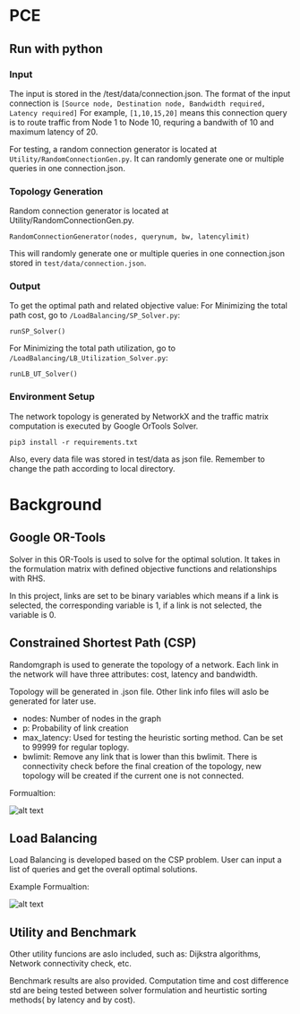 # PCE
## Run with python

### Input
The input is stored in the /test/data/connection.json. The format of the input connection is `[Source node, Destination node, Bandwidth required, Latency required]`
For example, `[1,10,15,20]` means this connection query is to route traffic from Node 1 to Node 10, requring a bandwith of 10 and maximum latency of 20.

For testing, a random connection generator is located at `Utility/RandomConnectionGen.py`. It can randomly generate one or multiple queries in one connection.json.

### Topology Generation
Random connection generator is located at Utility/RandomConnectionGen.py. 
```
RandomConnectionGenerator(nodes, querynum, bw, latencylimit)
```
This will randomly generate one or multiple queries in one connection.json stored in `test/data/connection.json`. 

### Output
To get the optimal path and related objective value:
For Minimizing the total path cost, go to `/LoadBalancing/SP_Solver.py`:
```
runSP_Solver()
```

For Minimizing the total path utilization, go to `/LoadBalancing/LB_Utilization_Solver.py`:
```
runLB_UT_Solver()
```

### Environment Setup

The network topology is generated by NetworkX and the traffic matrix computation is executed by Google OrTools Solver. 
```
pip3 install -r requirements.txt
```
Also, every data file was stored in test/data as json file. Remember to change the path according to local directory.

# Background
## Google OR-Tools
Solver in this OR-Tools is used to solve for the optimal solution. It takes in the formulation matrix with defined objective functions and relationships with RHS. 

In this project, links are set to be binary variables which means if a link is selected, the corresponding variable is 1, if a link is not selected, the variable is 0.



## Constrained Shortest Path (CSP)

Randomgraph is used to generate the topology of a network. Each link in the network will have three attributes: cost, latency and bandwidth.

Topology will be generated in .json file. Other link info files will aslo be generated for later use.

- nodes: Number of nodes in the graph
- p: Probability of link creation
- max_latency: Used for testing the heuristic sorting method. Can be set to 99999 for regular toplogy.
- bwlimit: Remove any link that is lower than this bwlimit. There is connectivity check before the final creation of the topology, new topology will be created if the current one is not connected.

Formualtion:

![alt text](https://github.com/yifei666/pce/blob/e65eec6f1b4886e68c26d332420f64d34ff397eb/Reference/CSP_formulation_latex.png)

## Load Balancing

Load Balancing is developed based on the CSP problem. User can input a list of queries and get the overall optimal solutions. 

Example Formualtion:

![alt text](https://github.com/yifei666/pce/blob/91f8fb82f85d5ada8714b597c5cd5ae4979ba92b/Reference/LoadBalancing_Ex.png)

## Utility and Benchmark

Other utility funcions are aslo included, such as: Dijkstra algorithms, Network connectivity check, etc.

Benchmark results are also provided. Computation time and cost difference std are being tested between solver formulation and heurtistic sorting methods( by latency and by cost).
